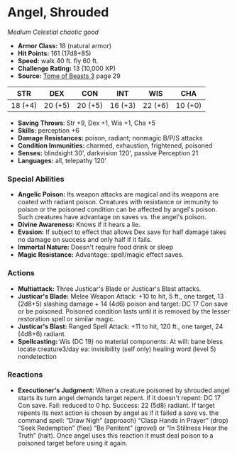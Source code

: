 # Angel, Shrouded

*Medium* *Celestial* *chaotic good*

- **Armor Class:** 18 (natural armor)
- **Hit Points:** 161 (17d8+85)
- **Speed:** walk 40 ft. fly 60 ft.
- **Challenge Rating:** 13 (10,000 XP)
- **Source:** [Tome of Beasts 3](https://koboldpress.com/kpstore/product/tome-of-beasts-3-for-5th-edition/) page 29

| STR | DEX | CON | INT | WIS | CHA |
| --- | --- | --- | --- | --- | --- |
| 18 (+4) | 20 (+5) | 20 (+5) | 16 (+3) | 22 (+6) | 10 (+0) |

- **Saving Throws**: Str +9, Dex +1, Wis +1, Cha +5
- **Skills:** perception +6
- **Damage Resistances:** poison, radiant; nonmagic B/P/S attacks
- **Condition Immunities:** charmed, exhaustion, frightened, poisoned
- **Senses:** blindsight 30', darkvision 120', passive Perception 21
- **Languages:** all, telepathy 120'

### Special Abilities

- **Angelic Poison:** Its weapon attacks are magical and its weapons are coated with radiant poison. Creatures with resistance or immunity to poison or the poisoned condition can be affected by angel's poison. Such creatures have advantage on saves vs. the angel's poison.
- **Divine Awareness:** Knows if it hears a lie.
- **Evasion:** If subject to effect that allows Dex save for half damage takes no damage on success and only half if it fails.
- **Immortal Nature:** Doesn't require food drink or sleep
- **Magic Resistance:** Advantage: spell/magic effect saves.

### Actions

- **Multiattack:** Three Justicar's Blade or Justicar's Blast attacks.
- **Justicar's Blade:** Melee Weapon Attack: +10 to hit, 5 ft., one target, 13 (2d8+5) slashing damage + 14 (4d6) poison and target: DC 17 Con save or be poisoned. Poisoned condition lasts until it is removed by the lesser restoration spell or similar magic.
- **Justicar's Blast:** Ranged Spell Attack: +11 to hit, 120 ft., one target, 24 (4d8+6) radiant.
- **Spellcasting:** Wis (DC 19) no material components: At will: bane bless locate creature3/day ea: invisibility (self only) healing word (level 5) nondetection

### Reactions

- **Executioner's Judgment:** When a creature poisoned by shrouded angel starts its turn angel demands target repent. If it doesn't repent: DC 17 Con save. Fail: reduced to 0 hp. Success: 22 (5d8) radiant. If target repents its next action is chosen by angel as if it failed a save vs. the command spell: “Draw Nigh” (approach) “Clasp Hands in Prayer” (drop) “Seek Redemption” (flee) “Be Penitent” (grovel) or “In Stillness Hear the Truth” (halt). Once angel uses this reaction it must deal poison to a poisoned target before using it again.


